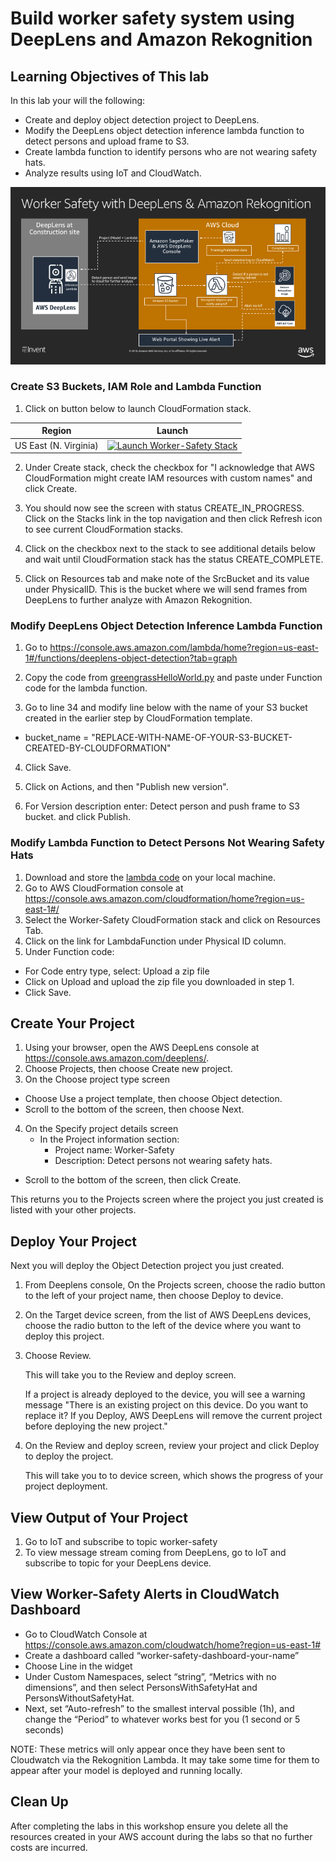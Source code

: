 # Build worker safety system using DeepLens and Amazon Rekognition

## Learning Objectives of This lab
In this lab your will the following:
- Create and deploy object detection project to DeepLens.
- Modify the DeepLens object detection inference lambda function to detect persons and upload frame to S3.
- Create lambda function to identify persons who are not wearing safety hats.
- Analyze results using IoT and CloudWatch.

![](assets/worker-safety-arch.png)

### Create S3 Buckets, IAM Role and Lambda Function

1. Click on button below to launch CloudFormation stack.

Region| Launch
------|-----
US East (N. Virginia) | [![Launch Worker-Safety Stack](http://docs.aws.amazon.com/AWSCloudFormation/latest/UserGuide/images/cloudformation-launch-stack-button.png)](https://console.aws.amazon.com/cloudformation/home?region=us-east-1#/stacks/create/review?stackName=Worker-Safety&templateURL=https://s3.amazonaws.com/aws-workshops-us-east-1/worker-safety/deployment/cf-worker-safety.yaml)

2. Under Create stack, check the checkbox for "I acknowledge that AWS CloudFormation might create IAM resources with custom names" and click Create.

3. You should now see the screen with status CREATE_IN_PROGRESS. Click on the Stacks link in the top navigation and then click Refresh icon to see current CloudFormation stacks.

4. Click on the checkbox next to the stack to see additional details below and wait until CloudFormation stack has the status CREATE_COMPLETE.

5. Click on Resources tab and make note of the SrcBucket and its value under PhysicalID. This is the bucket where we will send frames from DeepLens to further analyze with Amazon Rekognition.

### Modify DeepLens Object Detection Inference Lambda Function

1. Go to https://console.aws.amazon.com/lambda/home?region=us-east-1#/functions/deeplens-object-detection?tab=graph

2. Copy the code from [greengrassHelloWorld.py](./code/greengrassHelloWorld.py) and paste under Function code for the lambda function.

3. Go to line 34 and modify line below with the name of your S3 bucket created in the earlier step by CloudFormation template.
  - bucket_name = "REPLACE-WITH-NAME-OF-YOUR-S3-BUCKET-CREATED-BY-CLOUDFORMATION"
4. Click Save.

5. Click on Actions, and then "Publish new version".

6. For Version description enter: Detect person and push frame to S3 bucket. and click Publish.

### Modify Lambda Function to Detect Persons Not Wearing Safety Hats

1. Download and store the [lambda code](./code/lambda.zip) on your local machine.
2. Go to AWS CloudFormation console at https://console.aws.amazon.com/cloudformation/home?region=us-east-1#/
3. Select the Worker-Safety CloudFormation stack and click on Resources Tab.
4. Click on the link for LambdaFunction under Physical ID column.
5. Under Function code:
  - For Code entry type, select: Upload a zip file
  - Click on Upload and upload the zip file you downloaded in step 1.
  - Click Save.

## Create Your Project

1. Using your browser, open the AWS DeepLens console at https://console.aws.amazon.com/deeplens/.
2. Choose Projects, then choose Create new project.
3. On the Choose project type screen
  - Choose Use a project template, then choose Object detection.
  - Scroll to the bottom of the screen, then choose Next.
4. On the Specify project details screen
   - In the Project information section:
      - Project name: Worker-Safety
      - Description: Detect persons not wearing safety hats.
  - Scroll to the bottom of the screen, then click Create.

This returns you to the Projects screen where the project you just created is listed with your other projects.

## Deploy Your Project

Next you will deploy the Object Detection project you just created.

1. From Deeplens console, On the Projects screen, choose the radio button to the left of your project name, then choose Deploy to device.

2. On the Target device screen, from the list of AWS DeepLens devices, choose the radio button to the left of the device where you want to deploy this project.

3. Choose Review.

   This will take you to the Review and deploy screen.

   If a project is already deployed to the device, you will see a warning message
   "There is an existing project on this device. Do you want to replace it?
   If you Deploy, AWS DeepLens will remove the current project before deploying the new project."

4. On the Review and deploy screen, review your project and click Deploy to deploy the project.

   This will take you to to device screen, which shows the progress of your project deployment.

## View Output of Your Project

1. Go to IoT and subscribe to topic worker-safety
2. To view message stream coming from DeepLens, go to IoT and subscribe to topic for your DeepLens device.

## View Worker-Safety Alerts in CloudWatch Dashboard

- Go to CloudWatch Console at https://console.aws.amazon.com/cloudwatch/home?region=us-east-1#
- Create a dashboard called “worker-safety-dashboard-your-name”
- Choose Line in the widget
- Under Custom Namespaces, select “string”, “Metrics with no dimensions”, and then select PersonsWithSafetyHat and PersonsWithoutSafetyHat.
- Next, set “Auto-refresh” to the smallest interval possible (1h), and change the “Period” to whatever works best for you (1 second or 5 seconds)

NOTE: These metrics will only appear once they have been sent to Cloudwatch via the Rekognition Lambda. It may take some time for them to appear after your model is deployed and running locally.

## Clean Up
After completing the labs in this workshop ensure you delete all the resources created in your AWS account during the labs so that no further costs are incurred.

